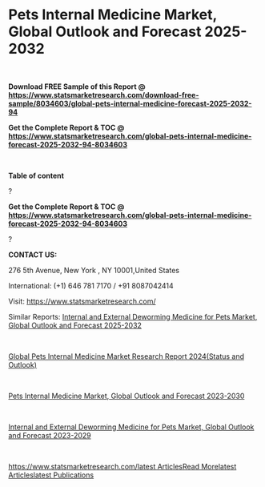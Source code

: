 <h1>Pets Internal Medicine Market, Global Outlook and Forecast 2025-2032</h1><br/><p><strong>Download FREE Sample of this Report @ <a href="https://www.statsmarketresearch.com/download-free-sample/8034603/global-pets-internal-medicine-forecast-2025-2032-94">https://www.statsmarketresearch.com/download-free-sample/8034603/global-pets-internal-medicine-forecast-2025-2032-94</a></strong></p>
 
 
 
 <div><b>Get the Complete Report & TOC @ <a href="https://www.statsmarketresearch.com/global-pets-internal-medicine-forecast-2025-2032-94-8034603">https://www.statsmarketresearch.com/global-pets-internal-medicine-forecast-2025-2032-94-8034603</a></b></div>
 
 
 
 <p><br />
 
 <b>Table of content</b></p>
 
 
 
 <p>? </p>
 
 
 
 <div><b>Get the Complete Report & TOC @ <a href="https://www.statsmarketresearch.com/global-pets-internal-medicine-forecast-2025-2032-94-8034603">https://www.statsmarketresearch.com/global-pets-internal-medicine-forecast-2025-2032-94-8034603</a></b></div>
 
 
 
 <p>? </p>
 
 
 
 <p><b>CONTACT US:</b><br />
 
 276 5th Avenue, New York , NY 10001,United States<br />
 
 International: (+1) 646 781 7170 / +91 8087042414<br />
 
 Visit: <a href="https://www.statsmarketresearch.com/">https://www.statsmarketresearch.com/</a><br />
 
 Similar Reports: <a href="https://www.statsmarketresearch.com/global-pets-internal-medicine-forecast-2025-2032-94-8034603">Internal and External Deworming Medicine for Pets Market, Global Outlook and Forecast 2025-2032 </a><br />
 
 <br />
 
 <a href="https://www.statsmarketresearch.com/global-pets-internal-medicine-forecast-2025-2032-94-8034603">Global Pets Internal Medicine Market Research Report 2024(Status and Outlook)</a><br />
 
 <br />
 
 <a href="https://www.statsmarketresearch.com/global-pets-internal-medicine-forecast-2025-2032-94-8034603">Pets Internal Medicine Market, Global Outlook and Forecast 2023-2030</a><br />
 
 <br />
 
 <a href="https://www.statsmarketresearch.com/global-pets-internal-medicine-forecast-2025-2032-94-8034603">Internal and External Deworming Medicine for Pets Market, Global Outlook and Forecast 2023-2029</a><br />
 
 <br />
 
 <a href="https://gyeongbokgung.com">https://www.statsmarketresearch.com/</a><a href="https://hallyeomaritime.com">latest Articles</a><a href="https://jingwansa.com">Read More</a><a href="https://nguoiviet.jp/">latest Articles</a><a href="https://www.intelmarketresearch.com/">latest Publications</a></p>